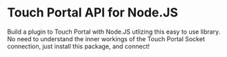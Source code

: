 # Touch Portal API for Node.JS

Build a plugin to Touch Portal with Node.JS utlizing this easy to use library.  No need to understand the inner workings of the Touch Portal Socket connection, just install this package, and connect!
